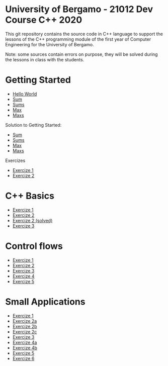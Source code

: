 # University of Bergamo - 21012 Dev Course C++ 2020

This git repository contains the source code in C++ language to support the lessons of the C++ programming module of the first year of Computer Engineering for the University of Bergamo.

Note: some sources contain errors on purpose, they will be solved during the lessons in class with the students.

# Getting Started
- [Hello World](https://github.com/mauropelucchi/unibg_dev_course_2020/blob/main/1_getting_started/hello_world.cpp)
- [Sum](https://github.com/mauropelucchi/unibg_dev_course_2020/blob/main/1_getting_started/sum.cpp)
- [Sums](https://github.com/mauropelucchi/unibg_dev_course_2020/blob/main/1_getting_started/sums.cpp)
- [Max](https://github.com/mauropelucchi/unibg_dev_course_2020/blob/main/1_getting_started/max.cpp)
- [Maxs](https://github.com/mauropelucchi/unibg_dev_course_2020/blob/main/1_getting_started/maxs.cpp)

Solution to Getting Started:
- [Sum](https://github.com/mauropelucchi/unibg_dev_course_2020/blob/main/1_getting_started/sum_solved.cpp)
- [Sums](https://github.com/mauropelucchi/unibg_dev_course_2020/blob/main/1_getting_started/sums_solved.cpp)
- [Max](https://github.com/mauropelucchi/unibg_dev_course_2020/blob/main/1_getting_started/max_solved.cpp)
- [Maxs](https://github.com/mauropelucchi/unibg_dev_course_2020/blob/main/1_getting_started/maxs_solved.cpp)

Exercizes
- [Exercize 1](https://github.com/mauropelucchi/unibg_dev_course_2020/blob/main/1_getting_started/exercize_1.cpp)
- [Exercize 2](https://github.com/mauropelucchi/unibg_dev_course_2020/blob/main/1_getting_started/exercize_2.cpp)

# C++ Basics
- [Exercize 1](https://github.com/mauropelucchi/unibg_dev_course_2020/blob/main/2_1_c++_basics/exercize_1.cpp)
- [Exercize 2](https://github.com/mauropelucchi/unibg_dev_course_2020/blob/main/2_1_c++_basics/exercize_2.cpp)
- [Exercize 2 (solved)](https://github.com/mauropelucchi/unibg_dev_course_2020/blob/main/2_1_c++_basics/exercize_2_solved.cpp)
- [Exercize 3](https://github.com/mauropelucchi/unibg_dev_course_2020/blob/main/2_1_c++_basics/exercize_3.cpp)

# Control flows
- [Exercize 1](https://github.com/mauropelucchi/unibg_dev_course_2020/blob/main/2_2_control_flows/exercize_1.cpp)
- [Exercize 2](https://github.com/mauropelucchi/unibg_dev_course_2020/blob/main/2_2_control_flows/exercize_2.cpp)
- [Exercize 3](https://github.com/mauropelucchi/unibg_dev_course_2020/blob/main/2_2_control_flows/exercize_3.cpp)
- [Exercize 4](https://github.com/mauropelucchi/unibg_dev_course_2020/blob/main/2_2_control_flows/exercize_4.cpp)
- [Exercize 5](https://github.com/mauropelucchi/unibg_dev_course_2020/blob/main/2_2_control_flows/exercize_5.cpp)

# Small Applications
- [Exercize 1](https://github.com/mauropelucchi/unibg_dev_course_2020/blob/main/3_small_applications/exercize_1.cpp)
- [Exercize 2a](https://github.com/mauropelucchi/unibg_dev_course_2020/blob/main/3_small_applications/exercize_2_a.cpp)
- [Exercize 2b](https://github.com/mauropelucchi/unibg_dev_course_2020/blob/main/3_small_applications/exercize_2_b.cpp)
- [Exercize 2c](https://github.com/mauropelucchi/unibg_dev_course_2020/blob/main/3_small_applications/exercize_2_c.cpp)
- [Exercize 3](https://github.com/mauropelucchi/unibg_dev_course_2020/blob/main/3_small_applications/exercize_3.cpp)
- [Exercize 4a](https://github.com/mauropelucchi/unibg_dev_course_2020/blob/main/3_small_applications/exercize_4_a.cpp)
- [Exercize 4b](https://github.com/mauropelucchi/unibg_dev_course_2020/blob/main/3_small_applications/exercize_4_b.cpp)
- [Exercize 5](https://github.com/mauropelucchi/unibg_dev_course_2020/blob/main/3_small_applications/exercize_5.cpp)
- [Exercize 6](https://github.com/mauropelucchi/unibg_dev_course_2020/blob/main/3_small_applications/exercize_6.cpp)
